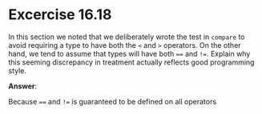 # Excercise 16.18

In this section we noted that we deliberately wrote the test in `compare` to avoid requiring a type to have both the `<` and `>` operators. On the other hand, we tend to assume that types will have both `==` and `!=`. Explain why this seeming discrepancy in treatment actually reflects good programming style.

**Answer**:

Because `==` and `!=` is guaranteed to be defined on all operators
